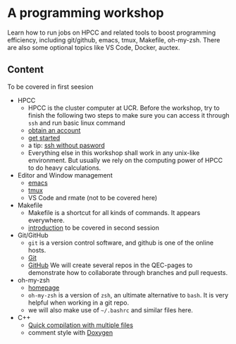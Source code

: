 # A programming workshop 

Learn how to run jobs on HPCC and related tools to boost programming
efficiency, including git/github, emacs, tmux, Makefile,
oh-my-zsh. There are also some optional topics like VS Code, Docker, auctex.



## Content
To be covered in first seesion
- HPCC
  - HPCC is the cluster computer at UCR. Before the workshop, try to
    finish the following two steps to make sure you can access it
    through `ssh` and run basic linux command
  - [obtain an account](https://hpcc.ucr.edu/rates.html)
  - [get started](https://hpcc.ucr.edu/manuals_linux-cluster_start.html)
  - a tip: [ssh without pasword](http://www.linuxproblem.org/art_9.html)
  - Everything else in this workshop shall work in any unix-like
    environment. But usually we rely on the computing power of HPCC to
    do heavy calculations.
- Editor and Window management
  - [emacs](https://ccrma.stanford.edu/guides/package/emacs/emacs.html)
  - [tmux](https://tmuxcheatsheet.com/)
  - VS Code and rmate (not to be covered here)
- Makefile
  - Makefile is a shortcut for all kinds of commands. It appears everywhere.
  - [introduction](https://www.cs.colby.edu/maxwell/courses/tutorials/maketutor/)
to be covered in second session
- Git/GitHub
  - `git` is a version control software, and github is one of the online hosts.
  - [Git](https://itnext.io/become-a-git-pro-in-just-one-blog-a-thorough-guide-to-git-architecture-and-command-line-interface-93fbe9bdb395)
  - [GitHub](https://github.com/QEC-pages) We will create several repos in the QEC-pages to demonstrate how to collaborate through branches and pull requests.
- oh-my-zsh
  - [homepage](https://ohmyz.sh/)
  - `oh-my-zsh` is a version of `zsh`, an ultimate alternative to `bash`. It is very helpful when working in a git repo.
  - we will also make use of `~/.bashrc` and similar files here.
- C++
  - [Quick compilation with multiple files](https://www.cs.fsu.edu/~myers/c++/notes/compilation.html)
  - comment style with [Doxygen](https://www.doxygen.nl/index.html)
